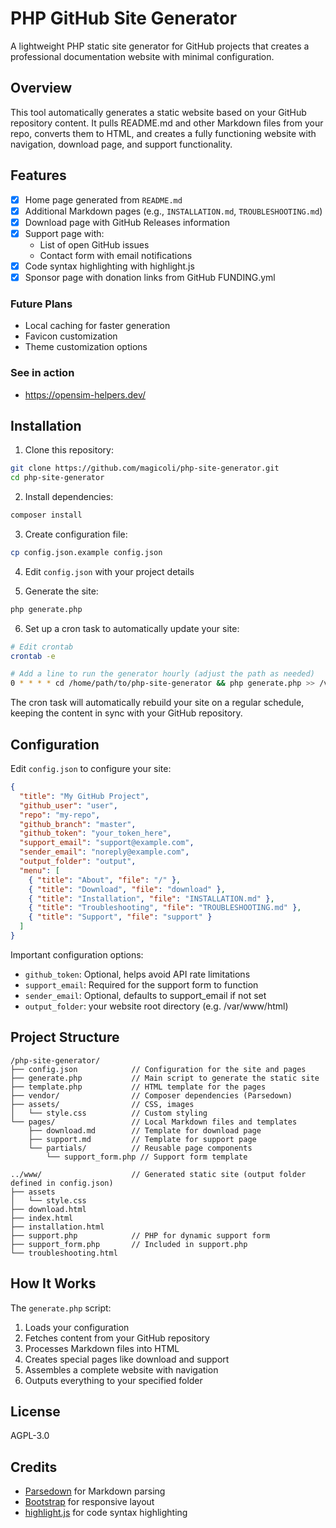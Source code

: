 # PHP GitHub Site Generator

A lightweight PHP static site generator for GitHub projects that creates a professional documentation website with minimal configuration.

## Overview

This tool automatically generates a static website based on your GitHub repository content. It pulls README.md and other Markdown files from your repo, converts them to HTML, and creates a fully functioning website with navigation, download page, and support functionality.

## Features

- [x] Home page generated from `README.md`
- [x] Additional Markdown pages (e.g., `INSTALLATION.md`, `TROUBLESHOOTING.md`)
- [x] Download page with GitHub Releases information
- [x] Support page with:
  - List of open GitHub issues
  - Contact form with email notifications
- [x] Code syntax highlighting with highlight.js
- [x] Sponsor page with donation links from GitHub FUNDING.yml

### Future Plans

- Local caching for faster generation
- Favicon customization
- Theme customization options

### See in action

- https://opensim-helpers.dev/

## Installation

1. Clone this repository:
```bash
git clone https://github.com/magicoli/php-site-generator.git
cd php-site-generator
```

2. Install dependencies:
```bash
composer install
```

3. Create configuration file:
```bash
cp config.json.example config.json
```

4. Edit `config.json` with your project details

5. Generate the site:
```bash
php generate.php
```

6. Set up a cron task to automatically update your site:
```bash
# Edit crontab
crontab -e

# Add a line to run the generator hourly (adjust the path as needed)
0 * * * * cd /home/path/to/php-site-generator && php generate.php >> /var/log/site-generator.log 2>&1
```

The cron task will automatically rebuild your site on a regular schedule, keeping the content in sync with your GitHub repository.

## Configuration

Edit `config.json` to configure your site:

```json
{
  "title": "My GitHub Project",
  "github_user": "user",
  "repo": "my-repo",
  "github_branch": "master",
  "github_token": "your_token_here", 
  "support_email": "support@example.com",
  "sender_email": "noreply@example.com",
  "output_folder": "output",
  "menu": [
    { "title": "About", "file": "/" },
    { "title": "Download", "file": "download" },
    { "title": "Installation", "file": "INSTALLATION.md" },
    { "title": "Troubleshooting", "file": "TROUBLESHOOTING.md" },
    { "title": "Support", "file": "support" }
  ]
}
```

Important configuration options:
- `github_token`: Optional, helps avoid API rate limitations
- `support_email`: Required for the support form to function
- `sender_email`: Optional, defaults to support_email if not set
- `output_folder`: your website root directory (e.g. /var/www/html)

## Project Structure

```
/php-site-generator/
├── config.json            // Configuration for the site and pages
├── generate.php           // Main script to generate the static site
├── template.php           // HTML template for the pages
├── vendor/                // Composer dependencies (Parsedown)
├── assets/                // CSS, images
│   └── style.css          // Custom styling
└── pages/                 // Local Markdown files and templates
    ├── download.md        // Template for download page
    ├── support.md         // Template for support page
    └── partials/          // Reusable page components
        └── support_form.php // Support form template

../www/                    // Generated static site (output folder defined in config.json)
├── assets
│   └── style.css
├── download.html
├── index.html
├── installation.html
├── support.php            // PHP for dynamic support form
├── support_form.php       // Included in support.php
└── troubleshooting.html
```

## How It Works

The `generate.php` script:
1. Loads your configuration
2. Fetches content from your GitHub repository
3. Processes Markdown files into HTML
4. Creates special pages like download and support
5. Assembles a complete website with navigation
6. Outputs everything to your specified folder

## License

AGPL-3.0

## Credits

- [Parsedown](https://github.com/erusev/parsedown) for Markdown parsing
- [Bootstrap](https://getbootstrap.com/) for responsive layout
- [highlight.js](https://highlightjs.org/) for code syntax highlighting

